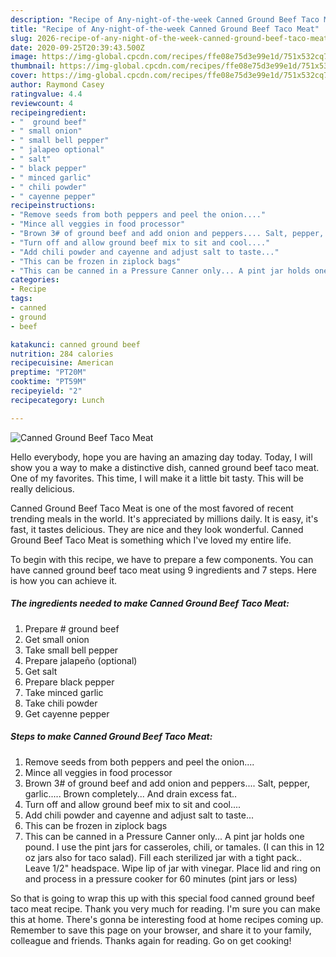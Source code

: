```yaml
---
description: "Recipe of Any-night-of-the-week Canned Ground Beef Taco Meat"
title: "Recipe of Any-night-of-the-week Canned Ground Beef Taco Meat"
slug: 2026-recipe-of-any-night-of-the-week-canned-ground-beef-taco-meat
date: 2020-09-25T20:39:43.500Z
image: https://img-global.cpcdn.com/recipes/ffe08e75d3e99e1d/751x532cq70/canned-ground-beef-taco-meat-recipe-main-photo.jpg
thumbnail: https://img-global.cpcdn.com/recipes/ffe08e75d3e99e1d/751x532cq70/canned-ground-beef-taco-meat-recipe-main-photo.jpg
cover: https://img-global.cpcdn.com/recipes/ffe08e75d3e99e1d/751x532cq70/canned-ground-beef-taco-meat-recipe-main-photo.jpg
author: Raymond Casey
ratingvalue: 4.4
reviewcount: 4
recipeingredient:
- "  ground beef"
- " small onion"
- " small bell pepper"
- " jalapeo optional"
- " salt"
- " black pepper"
- " minced garlic"
- " chili powder"
- " cayenne pepper"
recipeinstructions:
- "Remove seeds from both peppers and peel the onion...."
- "Mince all veggies in food processor"
- "Brown 3# of ground beef and add onion and peppers.... Salt, pepper, garlic..... Brown completely... And drain excess fat.."
- "Turn off and allow ground beef mix to sit and cool...."
- "Add chili powder and cayenne and adjust salt to taste..."
- "This can be frozen in ziplock bags"
- "This can be canned in a Pressure Canner only... A pint jar holds one pound. I use the pint jars for casseroles, chili, or tamales. (I can this in 12 oz jars also for taco salad). Fill each sterilized jar with a tight pack.. Leave 1/2&#34; headspace. Wipe lip of jar with vinegar. Place lid and ring on and process in a pressure cooker for 60 minutes (pint jars or less)"
categories:
- Recipe
tags:
- canned
- ground
- beef

katakunci: canned ground beef 
nutrition: 284 calories
recipecuisine: American
preptime: "PT20M"
cooktime: "PT59M"
recipeyield: "2"
recipecategory: Lunch

---
```



![Canned Ground Beef Taco Meat](https://img-global.cpcdn.com/recipes/ffe08e75d3e99e1d/751x532cq70/canned-ground-beef-taco-meat-recipe-main-photo.jpg)

Hello everybody, hope you are having an amazing day today. Today, I will show you a way to make a distinctive dish, canned ground beef taco meat. One of my favorites. This time, I will make it a little bit tasty. This will be really delicious.

Canned Ground Beef Taco Meat is one of the most favored of recent trending meals in the world. It's appreciated by millions daily. It is easy, it's fast, it tastes delicious. They are nice and they look wonderful. Canned Ground Beef Taco Meat is something which I've loved my entire life.




To begin with this recipe, we have to prepare a few components. You can have canned ground beef taco meat using 9 ingredients and 7 steps. Here is how you can achieve it.

<!--inarticleads1-->

##### The ingredients needed to make Canned Ground Beef Taco Meat:

1. Prepare  # ground beef
1. Get  small onion
1. Take  small bell pepper
1. Prepare  jalapeño (optional)
1. Get  salt
1. Prepare  black pepper
1. Take  minced garlic
1. Take  chili powder
1. Get  cayenne pepper




<!--inarticleads2-->

##### Steps to make Canned Ground Beef Taco Meat:

1. Remove seeds from both peppers and peel the onion....
1. Mince all veggies in food processor
1. Brown 3# of ground beef and add onion and peppers.... Salt, pepper, garlic..... Brown completely... And drain excess fat..
1. Turn off and allow ground beef mix to sit and cool....
1. Add chili powder and cayenne and adjust salt to taste...
1. This can be frozen in ziplock bags
1. This can be canned in a Pressure Canner only... A pint jar holds one pound. I use the pint jars for casseroles, chili, or tamales. (I can this in 12 oz jars also for taco salad). Fill each sterilized jar with a tight pack.. Leave 1/2&#34; headspace. Wipe lip of jar with vinegar. Place lid and ring on and process in a pressure cooker for 60 minutes (pint jars or less)




So that is going to wrap this up with this special food canned ground beef taco meat recipe. Thank you very much for reading. I'm sure you can make this at home. There's gonna be interesting food at home recipes coming up. Remember to save this page on your browser, and share it to your family, colleague and friends. Thanks again for reading. Go on get cooking!

